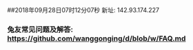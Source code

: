 ##2018年09月28日07时12分07秒 新址: 142.93.174.227
### 兔友常见问题及解答: https://github.com/wanggonging/d/blob/w/FAQ.md
